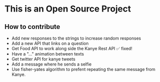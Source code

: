 # This is an Open Source Project

## How to contribute

- Add new responses to the strings to increase random responses
- Add a new API that links on a question
- Get Food API to work along side the Kanye Rest API ✅ fixed!
- Have a "..." animation between texts
- Get twitter API for kanye tweets
- Add a message where he sends a selfie
- Use fisher-yates algorithm to prefent repeating the same message from Kanye.
